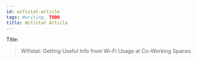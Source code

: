 ```yaml
---
id: wifistat-article
tags: #writing, TODO
title: Wifistat Article
---
```


Title:

> Wifistat: Getting Useful Info from Wi-Fi Usage at Co-Working Spaces